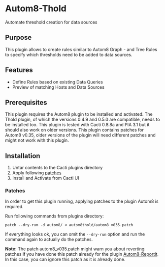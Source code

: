 # Autom8-Thold

Automate threshold creation for data sources

## Purpose

This plugin allows to create rules similar to Autom8 Graph - and Tree Rules to specify which thresholds need to be added to data sources.

## Features

* Define Rules based on existing Data Queries
* Preview of matching Hosts and Data Sources

## Prerequisites

This plugin requires the Autom8 plugin to be installed and activated.
The Thold plugin, of which the versions 0.4.9 and 0.5.0 are compatible, needs to be installed too.
This plugin is tested with Cacti 0.8.8a and PIA 3.1 but it should also work on older versions. 
This plugin contains patches for Autom8 v0.35, older versions of the plugin will need different patches and might not work with this plugin.

## Installation

1. Untar contents to the Cacti plugins directory
2. Apply following [patches](#patches)
3. Install and Activate from Cacti UI

### Patches

In order to get this plugin running, applying patches to the plugin Autom8 is required.

Run following commands from plugins directory:

```shell
patch --dry-run -d autom8/ < autom8thold/autom8_v035.patch
```

If everything looks ok, you can omit the `--dry-run` option and run the command again to actually do the patches. 

**Note:** The patch autom8_v035.patch might warn you about reverting patches if you have done this patch already for the plugin [Autom8-Reportit](https://github.com/Super-Visions/cacti-plugin-autom8reportit/). 
In this case, you can ignore this patch as it is already done.
